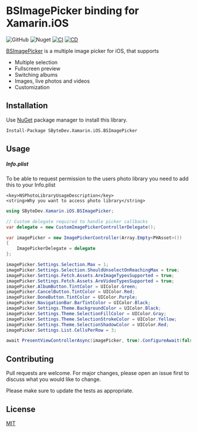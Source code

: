# BSImagePicker binding for Xamarin.iOS
![GitHub](https://img.shields.io/github/license/SByteDev/Net.Xamarin.iOS.BSImagePicker.svg)
![Nuget](https://img.shields.io/nuget/v/SByteDev.Xamarin.iOS.BSImagePicker.svg)
[![CI](https://github.com/SByteDev/Net.Xamarin.iOS.BSImagePicker/actions/workflows/ci.yml/badge.svg)](https://github.com/SByteDev/Net.Xamarin.iOS.BSImagePicker/actions/workflows/ci.yml)
[![CD](https://github.com/SByteDev/Net.Xamarin.iOS.BSImagePicker/actions/workflows/cd.yml/badge.svg)](https://github.com/SByteDev/Net.Xamarin.iOS.BSImagePicker/actions/workflows/cd.yml)

[BSImagePicker](https://github.com/mikaoj/BSImagePicker) is a multiple image picker for iOS, that supports

- Multiple selection
- Fullscreen preview
- Switching albums
- Images, live photos and videos
- Customization

## Installation

Use [NuGet](https://www.nuget.org) package manager to install this library.

```bash
Install-Package SByteDev.Xamarin.iOS.BSImagePicker
```

## Usage

##### Info.plist
To be able to request permission to the users photo library you need to add this to your Info.plist
```
<key>NSPhotoLibraryUsageDescription</key>
<string>Why you want to access photo library</string>
```

```cs
using SByteDev.Xamarin.iOS.BSImagePicker;

// Custom delegate required to handle picker callbacks
var delegate = new CustomImagePickerControllerDelegate();

var imagePicker = new ImagePickerController(Array.Empty<PHAsset>())
{
    ImagePickerDelegate = delegate
};

imagePicker.Settings.Selection.Max = 1;
imagePicker.Settings.Selection.ShouldUnselectOnReachingMax = true;
imagePicker.Settings.Fetch.Assets.AreImageTypesSupported = true;
imagePicker.Settings.Fetch.Assets.AreVideoTypesSupported = true;
imagePicker.AlbumButton.TintColor = UIColor.Green;
imagePicker.CancelButton.TintColor = UIColor.Red;
imagePicker.DoneButton.TintColor = UIColor.Purple;
imagePicker.NavigationBar.BarTintColor = UIColor.Black;
imagePicker.Settings.Theme.BackgroundColor = UIColor.Black;
imagePicker.Settings.Theme.SelectionFillColor = UIColor.Gray;
imagePicker.Settings.Theme.SelectionStrokeColor = UIColor.Yellow;
imagePicker.Settings.Theme.SelectionShadowColor = UIColor.Red;
imagePicker.Settings.List.CellsPerRow = 3;

await PresentViewControllerAsync(imagePicker, true).ConfigureAwait(false);
```

## Contributing
Pull requests are welcome. For major changes, please open an issue first to discuss what you would like to change.

Please make sure to update the tests as appropriate.

## License
[MIT](https://choosealicense.com/licenses/mit/)
